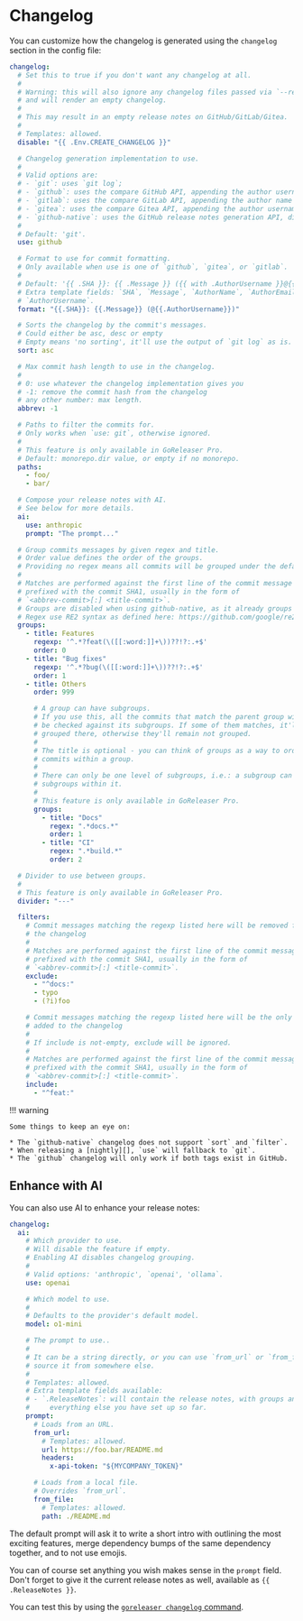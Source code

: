 # Changelog

You can customize how the changelog is generated using the `changelog` section in the config file:

```yaml title=".goreleaser.yaml"
changelog:
  # Set this to true if you don't want any changelog at all.
  #
  # Warning: this will also ignore any changelog files passed via `--release-notes`,
  # and will render an empty changelog.
  #
  # This may result in an empty release notes on GitHub/GitLab/Gitea.
  #
  # Templates: allowed.
  disable: "{{ .Env.CREATE_CHANGELOG }}"

  # Changelog generation implementation to use.
  #
  # Valid options are:
  # - `git`: uses `git log`;
  # - `github`: uses the compare GitHub API, appending the author username to the changelog.
  # - `gitlab`: uses the compare GitLab API, appending the author name and email to the changelog (requires a personal access token).
  # - `gitea`: uses the compare Gitea API, appending the author username to the changelog.
  # - `github-native`: uses the GitHub release notes generation API, disables the groups feature.
  #
  # Default: 'git'.
  use: github

  # Format to use for commit formatting.
  # Only available when use is one of `github`, `gitea`, or `gitlab`.
  #
  # Default: '{{ .SHA }}: {{ .Message }} ({{ with .AuthorUsername }}@{{ . }}{{ else }}{{ .AuthorName }} <{{ .AuthorEmail }}>{{ end }})'.
  # Extra template fields: `SHA`, `Message`, `AuthorName`, `AuthorEmail`, and
  # `AuthorUsername`.
  format: "{{.SHA}}: {{.Message}} (@{{.AuthorUsername}})"

  # Sorts the changelog by the commit's messages.
  # Could either be asc, desc or empty
  # Empty means 'no sorting', it'll use the output of `git log` as is.
  sort: asc

  # Max commit hash length to use in the changelog.
  #
  # 0: use whatever the changelog implementation gives you
  # -1: remove the commit hash from the changelog
  # any other number: max length.
  abbrev: -1

  # Paths to filter the commits for.
  # Only works when `use: git`, otherwise ignored.
  #
  # This feature is only available in GoReleaser Pro.
  # Default: monorepo.dir value, or empty if no monorepo.
  paths:
    - foo/
    - bar/

  # Compose your release notes with AI.
  # See below for more details.
  ai:
    use: anthropic
    prompt: "The prompt..."

  # Group commits messages by given regex and title.
  # Order value defines the order of the groups.
  # Providing no regex means all commits will be grouped under the default group.
  #
  # Matches are performed against the first line of the commit message only,
  # prefixed with the commit SHA1, usually in the form of
  # `<abbrev-commit>[:] <title-commit>`.
  # Groups are disabled when using github-native, as it already groups things by itself.
  # Regex use RE2 syntax as defined here: https://github.com/google/re2/wiki/Syntax.
  groups:
    - title: Features
      regexp: '^.*?feat(\([[:word:]]+\))??!?:.+$'
      order: 0
    - title: "Bug fixes"
      regexp: '^.*?bug(\([[:word:]]+\))??!?:.+$'
      order: 1
    - title: Others
      order: 999

      # A group can have subgroups.
      # If you use this, all the commits that match the parent group will also
      # be checked against its subgroups. If some of them matches, it'll be
      # grouped there, otherwise they'll remain not grouped.
      #
      # The title is optional - you can think of groups as a way to order
      # commits within a group.
      #
      # There can only be one level of subgroups, i.e.: a subgroup can't have
      # subgroups within it.
      #
      # This feature is only available in GoReleaser Pro.
      groups:
        - title: "Docs"
          regex: ".*docs.*"
          order: 1
        - title: "CI"
          regex: ".*build.*"
          order: 2

  # Divider to use between groups.
  #
  # This feature is only available in GoReleaser Pro.
  divider: "---"

  filters:
    # Commit messages matching the regexp listed here will be removed from
    # the changelog
    #
    # Matches are performed against the first line of the commit message only,
    # prefixed with the commit SHA1, usually in the form of
    # `<abbrev-commit>[:] <title-commit>`.
    exclude:
      - "^docs:"
      - typo
      - (?i)foo

    # Commit messages matching the regexp listed here will be the only ones
    # added to the changelog
    #
    # If include is not-empty, exclude will be ignored.
    #
    # Matches are performed against the first line of the commit message only,
    # prefixed with the commit SHA1, usually in the form of
    # `<abbrev-commit>[:] <title-commit>`.
    include:
      - "^feat:"
```

!!! warning

    Some things to keep an eye on:

    * The `github-native` changelog does not support `sort` and `filter`.
    * When releasing a [nightly][], `use` will fallback to `git`.
    * The `github` changelog will only work if both tags exist in GitHub.

[nightly]: ./nightlies.md

## Enhance with AI

<!-- md:pro -->

<!-- md:version v2.6 -->

<!-- md:alpha -->

You can also use AI to enhance your release notes:

```yaml title=".goreleaser.yaml"
changelog:
  ai:
    # Which provider to use.
    # Will disable the feature if empty.
    # Enabling AI disables changelog grouping.
    #
    # Valid options: 'anthropic', `openai', 'ollama`.
    use: openai

    # Which model to use.
    #
    # Defaults to the provider's default model.
    model: o1-mini

    # The prompt to use..
    #
    # It can be a string directly, or you can use `from_url` or `from_file` to
    # source it from somewhere else.
    #
    # Templates: allowed.
    # Extra template fields available:
    # - `.ReleaseNotes`: will contain the release notes, with groups and
    #     everything else you have set up so far.
    prompt:
      # Loads from an URL.
      from_url:
        # Templates: allowed.
        url: https://foo.bar/README.md
        headers:
          x-api-token: "${MYCOMPANY_TOKEN}"

      # Loads from a local file.
      # Overrides `from_url`.
      from_file:
        # Templates: allowed.
        path: ./README.md
```

The default prompt will ask it to write a short intro with outlining the most
exciting features, merge dependency bumps of the same dependency together, and
to not use emojis.

You can of course set anything you wish makes sense in the `prompt` field.
Don't forget to give it the current release notes as well, available as
`{{ .ReleaseNotes }}`.

You can test this by using the
[`goreleaser changelog` command](../cmd/goreleaser_changelog.md).
